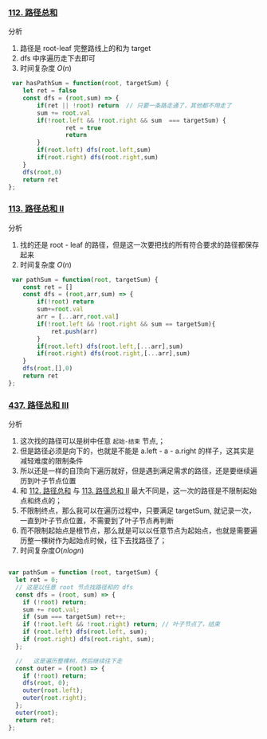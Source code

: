 ### [112. 路径总和](https://leetcode-cn.com/problems/path-sum/)
分析
1. 路径是 root-leaf 完整路线上的和为 target 
2. dfs 中序遍历走下去即可
3. 时间复杂度 ${O(n)}$
```javascript
 var hasPathSum = function(root, targetSum) {
    let ret = false
    const dfs = (root,sum) => {
        if(ret || !root) return  // 只要一条路走通了，其他都不用走了
        sum += root.val
        if(!root.left && !root.right && sum  === targetSum) {
                ret = true
                return 
        }
        if(root.left) dfs(root.left,sum)
        if(root.right) dfs(root.right,sum)
    }
    dfs(root,0)
    return ret
};
```

### [113. 路径总和 II](https://leetcode-cn.com/problems/path-sum-ii/)
 分析
 1. 找的还是 root - leaf 的路径，但是这一次要把找的所有符合要求的路径都保存起来
 2. 时间复杂度 ${O(n)}$
```javascript
 var pathSum = function(root, targetSum) {
    const ret = []
    const dfs = (root,arr,sum) => {
        if(!root) return 
        sum+=root.val
        arr = [...arr,root.val]
        if(!root.left && !root.right && sum == targetSum){
            ret.push(arr)
        }
        if(root.left) dfs(root.left,[...arr],sum)
        if(root.right) dfs(root.right,[...arr],sum)
    }
    dfs(root,[],0)
    return ret
};
```

### [437. 路径总和 III](https://leetcode-cn.com/problems/path-sum-iii/solution/shuang-zhi-zhen-die-dai-by-jzsq_lyx-8jgq/)
分析
1. 这次找的路径可以是树中任意 `起始-结束` 节点,；
2. 但是路径必须是向下的，也就是不能是 a.left - a - a.right 的样子，这其实是减轻难度的限制条件
3. 所以还是一样的自顶向下遍历就好，但是遇到满足需求的路径，还是要继续遍历到叶子节点位置
4. 和 [112. 路径总和](https://leetcode-cn.com/problems/path-sum/) 与 [113. 路径总和 II](https://leetcode-cn.com/problems/path-sum-ii/) 最大不同是，这一次的路径是不限制起始点和终点的；
5. 不限制终点，那么我可以在遍历过程中，只要满足 targetSum, 就记录一次，一直到叶子节点位置，不需要到了叶子节点再判断
6. 而不限制起始点是根节点，那么就是可以以任意节点为起始点，也就是需要遍历整一棵树作为起始点时候，往下去找路径了；
7. 时间复杂度${O(nlogn)}$
```javascript

var pathSum = function (root, targetSum) {
  let ret = 0;
  // 这是以任意 root 节点找路径和的 dfs
  const dfs = (root, sum) => {
    if (!root) return;
    sum += root.val;
    if (sum === targetSum) ret++;
    if (!root.left && !root.right) return; // 叶子节点了，结束
    if (root.left) dfs(root.left, sum);
    if (root.right) dfs(root.right, sum);
  };

  //   这是遍历整棵树，然后继续往下走
  const outer = (root) => {
    if (!root) return;
    dfs(root, 0);
    outer(root.left);
    outer(root.right);
  };
  outer(root);
  return ret;
};

```